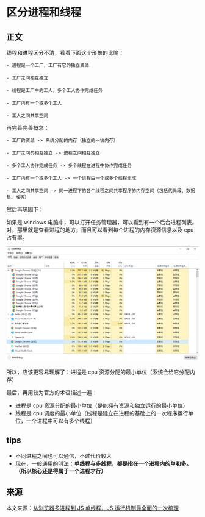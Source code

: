# 区分进程和线程

## 正文

线程和进程区分不清，看看下面这个形象的比喻：

```
- 进程是一个工厂，工厂有它的独立资源

- 工厂之间相互独立

- 线程是工厂中的工人，多个工人协作完成任务

- 工厂内有一个或多个工人

- 工人之间共享空间
```

再完善完善概念：

```
- 工厂的资源 -> 系统分配的内存（独立的一块内存）

- 工厂之间的相互独立 -> 进程之间相互独立

- 多个工人协作完成任务 -> 多个线程在进程中协作完成任务

- 工厂内有一个或多个工人 -> 一个进程由一个或多个线程组成

- 工人之间共享空间 -> 同一进程下的各个线程之间共享程序的内存空间（包括代码段、数据集、堆等）
```

然后再巩固下：

如果是 windows 电脑中，可以打开任务管理器，可以看到有一个后台进程列表。对，那里就是查看进程的地方，而且可以看到每个进程的内存资源信息以及 cpu 占有率。

![image-20221208180635294](../../.vuepress/public/bookImages/1.区分进程和线程/image-20221208180635294.png)



所以，应该更容易理解了：进程是 cpu 资源分配的最小单位（系统会给它分配内存）

最后，再用较为官方的术语描述一遍：

- 进程是 cpu 资源分配的最小单位（是能拥有资源和独立运行的最小单位）
- 线程是 cpu 调度的最小单位（线程是建立在进程的基础上的一次程序运行单位，一个进程中可以有多个线程）



## tips

- 不同进程之间也可以通信，不过代价较大
- 现在，一般通用的叫法：**单线程与多线程，都是指在一个进程内的单和多。（所以核心还是得属于一个进程才行）**



## 来源

本文来源：[从浏览器多进程到 JS 单线程，JS 运行机制最全面的一次梳理](https://segmentfault.com/a/1190000012925872)
